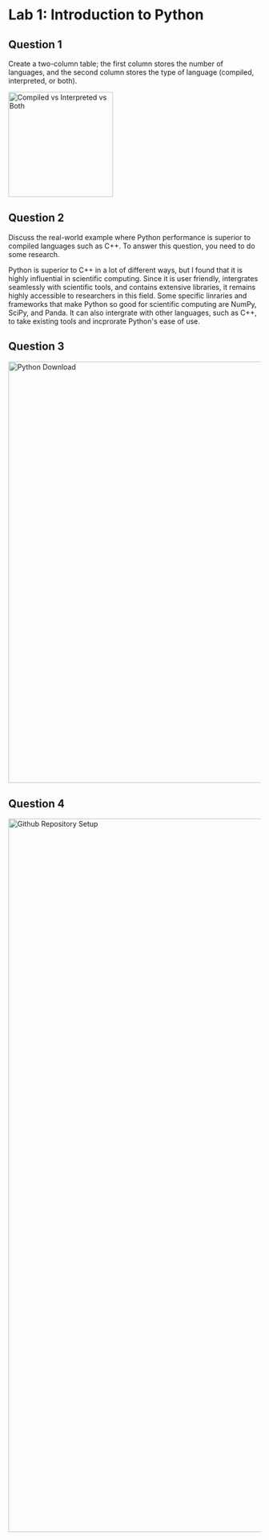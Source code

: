 # Lab 1: Introduction to Python

## Question 1
Create a two-column table; the first column stores the number of languages, and the second column stores the type of language (compiled, interpreted, or both).

<img width="209" alt="Compiled vs Interpreted vs Both" src="https://github.com/user-attachments/assets/0daaa9a6-932c-4b46-9660-927806d92dc5" />

## Question 2
Discuss the real-world example where Python performance is superior to compiled languages such as C++. To answer this question, you need to do some research.

Python is superior to C++ in a lot of different ways, but I found that it is highly influential in scientific computing. Since it is user friendly, intergrates seamlessly with scientific tools, and contains extensive libraries, it remains highly accessible to researchers in this field. Some specific linraries and frameworks that make Python so good for scientific computing are NumPy, SciPy, and Panda. It can also intergrate with other languages, such as C++, to take existing tools and incprorate Python's ease of use.

## Question 3

<img width="839" alt="Python Download" src="https://github.com/user-attachments/assets/c4a63b58-1eb8-4f54-92e1-eab9d5b108fc" />

## Question 4

<img width="1421" alt="Github Repository Setup" src="https://github.com/user-attachments/assets/442f7931-3547-454f-9578-9f2d5fc5ed37" />
